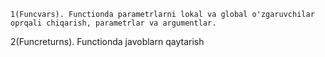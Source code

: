 ```````````
1(Funcvars). Functionda parametrlarni lokal va global o'zgaruvchilar oprqali chiqarish, parametrlar va argumentlar.

````````````````````````````````````````````````````````````````````````````
2(Funcreturns). Functionda javoblarn qaytarish